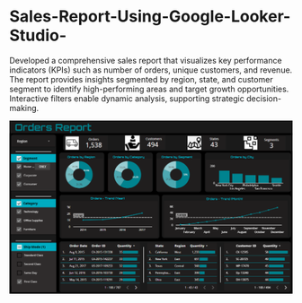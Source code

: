 # Sales-Report-Using-Google-Looker-Studio-

Developed a comprehensive sales report that visualizes key performance indicators (KPIs) such as number of orders, unique customers, and revenue. The report provides insights segmented by region, state, and customer segment to identify high-performing areas and target growth opportunities. Interactive filters enable dynamic analysis, supporting strategic decision-making.

![image alt](https://github.com/Jatink47/Sales-Report-Using-Google-Looker-Studio-/blob/a4047828032ea30c6e8de403ef11a360bb577f27/dashbaord.png)


